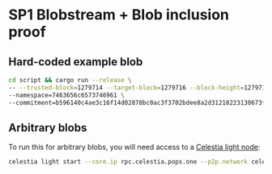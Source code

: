 # SP1 Blobstream + Blob inclusion proof

## Hard-coded example blob
```bash
cd script && cargo run --release \
-- --trusted-block=1279714 --target-block=1279716 --block-height=1279715 \
--namespace=7463656c6573746961 \
--commitment=b596140c4ae3c16f14d02878bc0ac3f3702bdee8a2d31218223130673f0ac220
```

## Arbitrary blobs
To run this for arbitrary blobs, you will need access to a [Celestia light node](https://docs.celestia.org/nodes/light-node):

```bash
celestia light start --core.ip rpc.celestia.pops.one --p2p.network celestia
```
